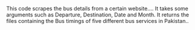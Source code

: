 This code scrapes the bus details from a certain website....
It takes some arguments such as Departure, Destination, Date and Month.
It returns the files containing the Bus timings of five different bus services in Pakistan..
